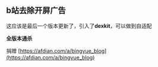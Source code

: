 ## b站去除开屏广告

这应该是最后一个版本更新了，引入了**dexkit**，可以做到自适配

**全版本通杀**

捐赠 [https://afdian.com/a/bingyue_blog](https://afdian.com/a/bingyue_blog)
